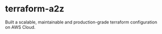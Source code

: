 # terraform-a2z
Built a scalable, maintainable and production-grade terraform configuration on AWS Cloud.
